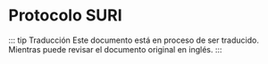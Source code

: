 # Protocolo SURI

::: tip Traducción
Este documento está en proceso de ser traducido. Mientras puede revisar el documento original en inglés.
:::